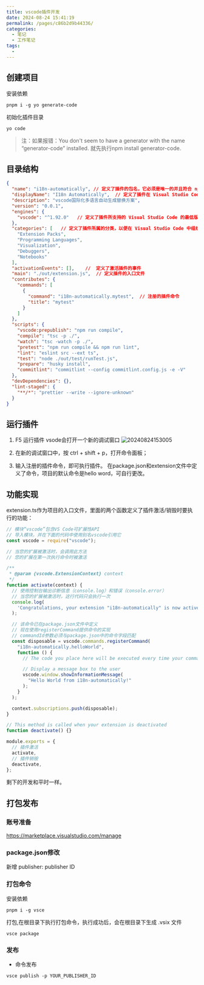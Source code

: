 ```yaml
---
title: vscode插件开发
date: 2024-08-24 15:41:19
permalink: /pages/c86b2d9b44336/
categories:
  - 笔记
  - 工作笔记
tags:
  - 
---
```


## 创建项目

安装依赖

```shell
pnpm i -g yo generate-code
```

初始化插件目录

```shell
yo code
```

> 注：如果报错：You don't seem to have a generator with the name “generator-code” installed. 就先执行npm install generator-code.

<!-- more -->

## 目录结构

```json
{
  "name": "i18n-automatically", // 定义了插件的包名，它必须是唯一的并且符合 npm 的包命名规范。
  "displayName": "I18n Automatically",  // 定义了插件在 Visual Studio Code 中显示的名称。
  "description": "vscode国际化多语言自动生成替换方案",
  "version": "0.0.1", 
  "engines": {
    "vscode": "^1.92.0"   // 定义了插件所支持的 Visual Studio Code 的最低版本。
  },
  "categories": [   // 定义了插件所属的分类，以便在 Visual Studio Code 中组织和展示插件。
    "Extension Packs",
    "Programming Languages",
    "Visualization",
    "Debuggers",
    "Notebooks"
  ],
  "activationEvents": [],    //  定义了激活插件的事件
  "main": "./out/extension.js",  // 定义插件的入口文件
  "contributes": {
    "commands": [
      {
        "command": "i18n-automatically.mytest",  // 注册的插件命令
        "title": "mytest"
      }
    ]
  },
  "scripts": {
    "vscode:prepublish": "npm run compile",
    "compile": "tsc -p ./",
    "watch": "tsc -watch -p ./",
    "pretest": "npm run compile && npm run lint",
    "lint": "eslint src --ext ts",
    "test": "node ./out/test/runTest.js",
    "prepare": "husky install",
    "commitlint": "commitlint --config commitlint.config.js -e -V"
  },
  "devDependencies": {},
  "lint-staged": {
    "**/*": "prettier --write --ignore-unknown"
  }
}
```

## 运行插件

1. F5 运行插件 vsode会打开一个新的调试窗口
![20240824153005](https://gcore.jsdelivr.net/gh/wu529778790/image/blog/20240824153005.png)

2. 在新的调试窗口中，按 ctrl + shift + p，打开命令面板；

3. 输入注册的插件命令，即可执行插件。 在package.json和extension文件中定义了命令，项目的默认命令是hello word，可自行更改。

## 功能实现

extension.ts作为项目的入口文件，里面的两个函数定义了插件激活/销毁时要执行的功能：

```js
// 模块“vscode”包含VS Code可扩展性API
// 导入模块，并在下面的代码中使用别名vscode引用它
const vscode = require("vscode");

// 当您的扩展被激活时，会调用此方法
// 您的扩展在第一次执行命令时被激活

/**
 * @param {vscode.ExtensionContext} context
 */
function activate(context) {
  // 使用控制台输出诊断信息（console.log）和错误（console.error）
  // 当您的扩展被激活时，这行代码只会执行一次
  console.log(
    'Congratulations, your extension "i18n-automatically" is now active!'
  );

  // 该命令已在package.json文件中定义
  // 现在使用registerCommand提供命令的实现
  // commandId参数必须与package.json中的命令字段匹配
  const disposable = vscode.commands.registerCommand(
    "i18n-automatically.helloWorld",
    function () {
      // The code you place here will be executed every time your command is executed

      // Display a message box to the user
      vscode.window.showInformationMessage(
        "Hello World from i18n-automatically!"
      );
    }
  );

  context.subscriptions.push(disposable);
}

// This method is called when your extension is deactivated
function deactivate() {}

module.exports = {
  // 插件激活
  activate,
  // 插件销毁
  deactivate,
};
```

剩下的开发和平时一样。

## 打包发布

### 账号准备

<https://marketplace.visualstudio.com/manage>

### package.json修改

新增 publisher: publisher ID

### 打包命令

安装依赖

```shell
pnpm i -g vsce
```

打包,在根目录下执行打包命令，执行成功后，会在根目录下生成 .vsix 文件

```shell
vsce package
```

### 发布

- 命令发布

```shell
vsce publish -p YOUR_PUBLISHER_ID
```

